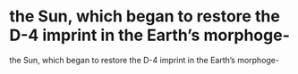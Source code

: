 # the Sun, which began to restore the D-4 imprint in the Earth’s morphoge-

the Sun, which began to restore the D-4 imprint in the Earth’s morphoge-